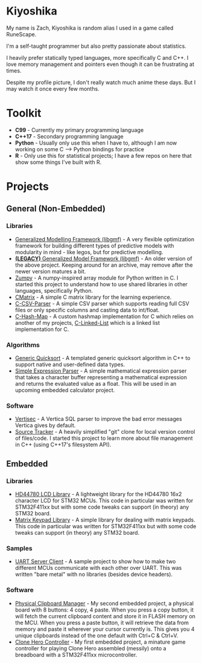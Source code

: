 # Kiyoshika
My name is Zach, Kiyoshika is random alias I used in a game called RuneScape.

I'm a self-taught programmer but also pretty passionate about statistics.

I heavily prefer statically typed languages, more specifically C and C++. I love memory management and pointers even though it can be frustrating at times.

Despite my profile picture, I don't really watch much anime these days. But I may watch it once every few months.

# Toolkit
* **C99** - Currently my primary programming language
* **C++17** - Secondary programming language
* **Python** - Usually only use this when I have to, although I am now working on some C --> Python bindings for practice
* **R** - Only use this for statistical projects; I have a few repos on here that show some things I've built with R.

# Projects
## General (Non-Embedded)
### Libraries
* [Generalized Modelling Framework (libgmf)](https://github.com/Kiyoshika/generalized-modelling-framework) - A very flexible optimization framework for building different types of predictive models with modularity in mind - like legos, but for predictive modelling.
* [**(LEGACY)** Generalized Model Framework (libgmf)](https://github.com/Kiyoshika/Generalized-Model-Framework) - An older version of the above project. Keeping around for an archive, may remove after the newer version matures a bit.
* [Zumpy](https://github.com/Kiyoshika/Zumpy) - A numpy-inspired array module for Python written in C. I started this project to understand how to use shared libraries in other languages, specifically Python.
* [CMatrix](https://github.com/Kiyoshika/CMatrix) - A simple C matrix library for the learning experience.
* [C-CSV-Parser](https://github.com/Kiyoshika/C-CSV-Parser) - A simple CSV parser which supports reading full CSV files or only specific columns and casting data to int/float.
* [C-Hash-Map](https://github.com/Kiyoshika/C-Hash-Map) - A custom hashmap implementation for C which relies on another of my projects, [C-Linked-List](https://github.com/Kiyoshika/C-Linked-List) which is a linked list implementation for C.

### Algorithms
* [Generic Quicksort](https://github.com/Kiyoshika/Generic-Quicksort) - A templated generic quicksort algorithm in C++ to support native and user-defined data types.
* [Simple Expression Parser](https://github.com/Kiyoshika/Simple-Expression-Parser) - A simple mathematical expression parser that takes a character buffer representing a mathematical expression and returns the evaluated value as a float. This will be used in an upcoming embedded calculator project.

### Software
* [Vertisec](https://github.com/Kiyoshika/Vertisec) - A Vertica SQL parser to improve the bad error messages Vertica gives by default.
* [Source Tracker](https://github.com/Kiyoshika/Source-Tracker) - A heavily simplified "git" clone for local version control of files/code. I started this project to learn more about file management in C++ (using C++17's filesystem API).

## Embedded
### Libraries
* [HD44780 LCD Library](https://github.com/Kiyoshika/HD44780-STM32) - A lightweight library for the HD44780 16x2 character LCD for STM32 MCUs. This code in particular was written for STM32F411xx but with some code tweaks can support (in theory) any STM32 board.
* [Matrix Keypad Library](https://github.com/Kiyoshika/MatrixKeypad-STM32) - A simple library for dealing with matrix keypads. This code in particular was written for STM32F411xx but with some code tweaks can support (in theory) any STM32 board.
### Samples
* [UART Server Client](https://github.com/Kiyoshika/UART-Server-Client) - A sample project to show how to make two different MCUs communicate with each other over UART. This was written "bare metal" with no libraries (besides device headers).
### Software
* [Physical Clipboard Manager](https://github.com/Kiyoshika/Physical-Clipboard-Manager) - My second embedded project, a physical board with 8 buttons: 4 copy, 4 paste. When you press a copy button, it will fetch the current clipboard content and store it in FLASH memory on the MCU. When you press a paste button, it will retrieve the data from memory and paste it wherever your cursor currently is. This gives you 4 unique clipboards instead of the one default with Ctrl+C & Ctrl+V.
* [Clone Hero Controller](https://github.com/Kiyoshika/CloneHeroController) - My first embedded project, a minature game controller for playing Clone Hero assembled (messily) onto a breadboard with a STM32F411xx microcontroller.
